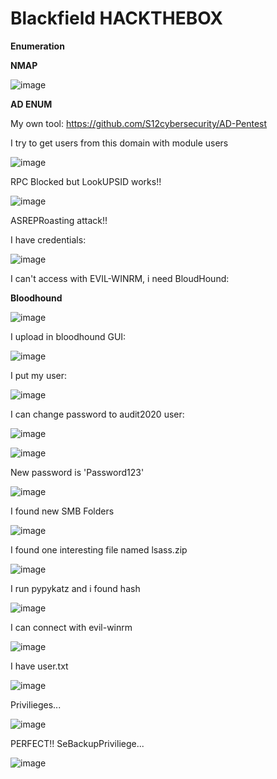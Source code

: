 # Blackfield HACKTHEBOX

**Enumeration**

**NMAP**

![image](https://user-images.githubusercontent.com/79543461/184364952-5f4b8a18-fdb9-4625-8017-c6ab7e78cfcf.png)

**AD ENUM**

My own tool: 
https://github.com/S12cybersecurity/AD-Pentest

I try to get users from this domain with module users

![image](https://user-images.githubusercontent.com/79543461/184396085-66a596a9-02d5-4e2e-9ba8-d958326c46bb.png)

RPC Blocked but LookUPSID works!!

![image](https://user-images.githubusercontent.com/79543461/184399086-71a6ac71-fea8-4819-9e20-36db50a5eb36.png)

ASREPRoasting attack!!

I have credentials:

![image](https://user-images.githubusercontent.com/79543461/184400122-3b1c29d2-2727-4138-b610-bc1e816fc455.png)

I can't access with EVIL-WINRM, i need BloudHound:

**Bloodhound**

![image](https://user-images.githubusercontent.com/79543461/184404307-26ead43c-6e0e-4ee5-a53b-599077afd4f2.png)

I upload in bloodhound GUI:

![image](https://user-images.githubusercontent.com/79543461/184404476-530943ae-fa42-4682-a02d-96c54441313e.png)

I put my user:

![image](https://user-images.githubusercontent.com/79543461/184404533-c956644f-686d-4dd4-a968-f71b577d5b43.png)

I can change password to audit2020 user:

![image](https://user-images.githubusercontent.com/79543461/184408474-0f3bd0e8-7f6d-4620-8a75-8c624ca1f312.png)

![image](https://user-images.githubusercontent.com/79543461/184408771-13b7c320-5b64-44a1-abaa-ac3bc347f7a2.png)

New password is 'Password123'

![image](https://user-images.githubusercontent.com/79543461/184409540-fbde289f-d338-44dc-9bd2-476c16e5d8c0.png)

I found new SMB Folders

![image](https://user-images.githubusercontent.com/79543461/184410794-7ab05878-0504-44f6-b634-801465d61df8.png)

I found one interesting file named lsass.zip

![image](https://user-images.githubusercontent.com/79543461/184410882-2581ae2c-5039-457b-9b0b-87cec344190a.png)

I run pypykatz and i found hash

![image](https://user-images.githubusercontent.com/79543461/184410949-b04c6fc6-92fc-473b-a516-fd9273929571.png)

I can connect with evil-winrm

![image](https://user-images.githubusercontent.com/79543461/184411071-2de4199a-15d9-4dcd-8495-4238d00f7591.png)

I have user.txt

![image](https://user-images.githubusercontent.com/79543461/184411189-d8bfcb47-4daa-401c-bd4d-bc0958d94dd2.png)

Privilieges...

![image](https://user-images.githubusercontent.com/79543461/184411327-56e8da27-d5f5-4817-823f-683180acbc33.png)

PERFECT!! SeBackupPriviliege...

![image](https://user-images.githubusercontent.com/79543461/184412273-ec5e4530-e6a5-437b-a19a-a39cf65b776b.png)

